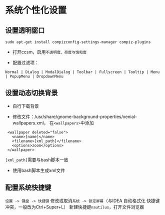# 系统个性化设置
## 设置透明窗口
```
sudo apt-get install compizconfig-settings-manager compiz-plugins
```
+ 打开ccsm，启用`不透明度、亮度与饱和度`

+ 配置过滤项：
```
Normal | Dialog | ModalDialog | Toolbar | Fullscreen | Tooltip | Menu | PopupMenu | DropdownMenu
```

## 设置动态切换背景
+ 自行下载背景

+ 修改文件：/usr/share/gnome-background-properties/xenial-wallpapers.xml， 在`<wallpapers>`中添加
```
 <wallpaper deleted="false">
   <name>[name]</name>
   <filename>[xml_path]</filename>
   <options>zoom</options>
 </wallpaper>
 ```
`[xml_path]`需要与bash脚本一致
+ 使用bash脚本生成xml文件


## 配置系统快捷键
`设置 -> 键盘 -> 快捷键`
修改或取消`系统 -> 锁定屏幕`（与IDEA 自动格式化 快捷键冲突，一般改为Ctrl+Super+L）
新建快捷键`nautilus`，打开文件浏览器

